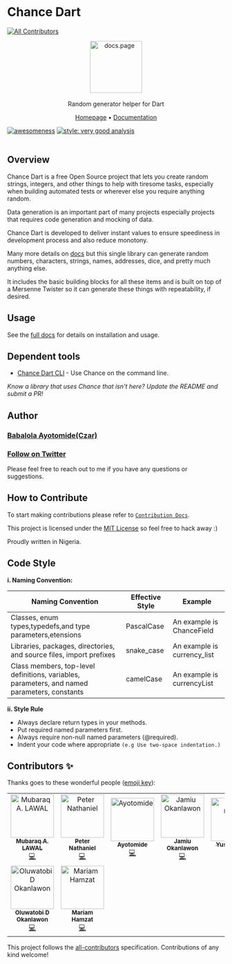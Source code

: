 # Chance Dart

<!-- ALL-CONTRIBUTORS-BADGE:START - Do not remove or modify this section -->

[![All Contributors](https://img.shields.io/badge/all_contributors-9-orange.svg?style=flat-square)](#contributors-)

<!-- ALL-CONTRIBUTORS-BADGE:END -->

<p align="center">
  <img src="https://user-images.githubusercontent.com/32166619/200453125-78c910e9-1400-4641-8720-6efe36b06b40.png" alt="docs.page" height="120" /> <br /><br />
  <span>Random generator helper for Dart</span>
</p>

<p align="center">
  <a href="https://github.com/Yczar/chance-dart">Homepage</a> &bull; <a href="https://docs.page/Yczar/chance-dart">Documentation</a>
</p>

[![awesomeness](https://img.shields.io/badge/awesomeness-maximum-red.svg)](https://github.com/yczar/chance-dart)
[![style: very good analysis](https://img.shields.io/badge/style-very_good_analysis-B22C89.svg)](https://pub.dev/packages/very_good_analysis)
<br><br>

## Overview

Chance Dart is a free Open Source project that lets you create random strings, integers, and other things to help with tiresome tasks, especially when building automated tests or wherever else you require anything random.

Data generation is an important part of many projects especially projects that requires code generation and mocking of data.

Chance Dart is developed to deliver instant values to ensure speediness in development process and also reduce monotony.

Many more details on [docs](https://github.com/Yczar/chance-dart) but this single
library can generate random numbers, characters, strings, names, addresses,
dice, and pretty much anything else.

It includes the basic building blocks for all these items and is built on top
of a Mersenne Twister so it can generate these things with repeatability, if
desired.

## Usage

See the [full docs](https://docs.page/Yczar/chance-dart) for details on installation and usage.

## Dependent tools

- [Chance Dart CLI](https://github.com/Yczar/chance-dart-cli) - Use Chance on the command line.

_Know a library that uses Chance that isn't here? Update the README and submit a PR!_

## Author

### [Babalola Ayotomide(Czar)](https://www.github.com/Yczar)

### [Follow on Twitter](https://twitter.com/czarify)

Please feel free to reach out to me if you have any questions or suggestions.

## How to Contribute

To start making contributions please refer to [`Contribution Docs`](https://docs.page/Yczar/chance-dart/contributing).

This project is licensed under the [MIT License](http://en.wikipedia.org/wiki/MIT_License) so feel free to hack away :)

Proudly written in Nigeria.

## Code Style

**i. Naming Convention:**

| Naming Convention                                                                            | Effective Style | Example                     |
| -------------------------------------------------------------------------------------------- | --------------- | --------------------------- |
| Classes, enum types,typedefs,and type parameters,etensions                                   | PascalCase      | An example is ChanceField   |
| Libraries, packages, directories, and source files, import prefixes                          | snake_case      | An example is currency_list |
| Class members, top-level definitions, variables, parameters, and named parameters, constants | camelCase       | An example is currencyList  |

**ii. Style Rule**

- Always declare return types in your methods.
- Put required named parameters first.
- Always require non-null named parameters (@required).
- Indent your code where appropriate `(e.g Use two-space indentation.)`

## Contributors ✨

Thanks goes to these wonderful people ([emoji key](https://allcontributors.org/docs/en/emoji-key)):

<!-- ALL-CONTRIBUTORS-LIST:START - Do not remove or modify this section -->
<!-- prettier-ignore-start -->
<!-- markdownlint-disable -->
<table>
  <tbody>
    <tr>
      <td align="center"><a href="https://github.com/OokanNumber1"><img src="https://avatars.githubusercontent.com/u/88977598?v=4?s=100" width="100px;" alt="Mubaraq A. LAWAL"/><br /><sub><b>Mubaraq A. LAWAL</b></sub></a><br /><a href="https://github.com/Yczar/chance-dart/commits?author=OokanNumber1" title="Code">💻</a></td>
      <td align="center"><a href="https://github.com/Sir-Nath"><img src="https://avatars.githubusercontent.com/u/78961075?v=4?s=100" width="100px;" alt="Peter Nathaniel"/><br /><sub><b>Peter Nathaniel</b></sub></a><br /><a href="https://github.com/Yczar/chance-dart/commits?author=Sir-Nath" title="Code">💻</a></td>
      <td align="center"><a href="https://github.com/Yczar"><img src="https://avatars.githubusercontent.com/u/32166619?v=4?s=100" width="100px;" alt="Ayotomide"/><br /><sub><b>Ayotomide</b></sub></a><br /><a href="https://github.com/Yczar/chance-dart/commits?author=Yczar" title="Code">💻</a></td>
      <td align="center"><a href="https://github.com/developerjamiu"><img src="https://avatars.githubusercontent.com/u/50176100?v=4?s=100" width="100px;" alt="Jamiu Okanlawon"/><br /><sub><b>Jamiu Okanlawon</b></sub></a><br /><a href="https://github.com/Yczar/chance-dart/commits?author=developerjamiu" title="Code">💻</a></td>
      <td align="center"><a href="https://github.com/yusuf-umarr"><img src="https://avatars.githubusercontent.com/u/76850966?v=4?s=100" width="100px;" alt="Yusuf Umar"/><br /><sub><b>Yusuf Umar</b></sub></a><br /><a href="https://github.com/Yczar/chance-dart/commits?author=yusuf-umarr" title="Code">💻</a></td>
      <td align="center"><a href="https://github.com/Tamunorth"><img src="https://avatars.githubusercontent.com/u/77057934?v=4?s=100" width="100px;" alt="Tamunorth"/><br /><sub><b>Tamunorth</b></sub></a><br /><a href="https://github.com/Yczar/chance-dart/commits?author=Tamunorth" title="Code">💻</a></td>
      <td align="center"><a href="https://github.com/calebjesusegun"><img src="https://avatars.githubusercontent.com/u/13627142?v=4?s=100" width="100px;" alt="Caleb Jesusegun"/><br /><sub><b>Caleb Jesusegun</b></sub></a><br /><a href="https://github.com/Yczar/chance-dart/commits?author=calebjesusegun" title="Code">💻</a></td>
    </tr>
    <tr>
      <td align="center"><a href="https://github.com/7H3-PR073C70R"><img src="https://avatars.githubusercontent.com/u/52224298?v=4?s=100" width="100px;" alt="Oluwatobi D Okanlawon"/><br /><sub><b>Oluwatobi D Okanlawon</b></sub></a><br /><a href="https://github.com/Yczar/chance-dart/commits?author=7H3-PR073C70R" title="Code">💻</a></td>
      <td align="center"><a href="https://github.com/mariamadebolahamzat"><img src="https://avatars.githubusercontent.com/u/40490934?v=4?s=100" width="100px;" alt="Mariam Hamzat"/><br /><sub><b>Mariam Hamzat</b></sub></a><br /><a href="https://github.com/Yczar/chance-dart/commits?author=mariamadebolahamzat" title="Code">💻</a></td>
    </tr>
  </tbody>
</table>

<!-- markdownlint-restore -->
<!-- prettier-ignore-end -->

<!-- ALL-CONTRIBUTORS-LIST:END -->

This project follows the [all-contributors](https://github.com/all-contributors/all-contributors) specification. Contributions of any kind welcome!

